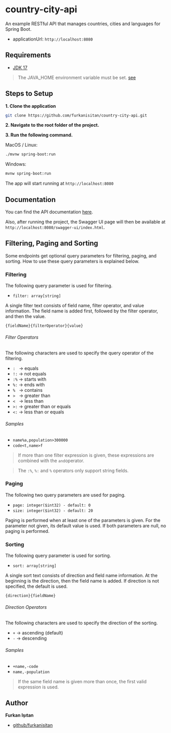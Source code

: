 # country-city-api
An example RESTful API that manages countries, cities and languages for Spring Boot.

- applicationUrl: `http://localhost:8080`

## Requirements

* [JDK 17](https://www.oracle.com/java/technologies/javase/jdk17-archive-downloads.html)

> The JAVA_HOME environment variable must be set. [see](https://docs.oracle.com/cd/E19182-01/820-7851/inst_cli_jdk_javahome_t/)

## Steps to Setup

**1. Clone the application**

```bash
git clone https://github.com/furkanisitan/country-city-api.git
```

**2. Navigate to the root folder of the project.**

**3. Run the following command.**

MacOS / Linux:
```bash
./mvnw spring-boot:run
```

Windows:
```bash
mvnw spring-boot:run
```
The app will start running at `http://localhost:8080`

## Documentation

You can find the API documentation [here](https://editor.swagger.io/?url=https://raw.githubusercontent.com/furkanisitan/country-city-api/main/docs/api-docs.yaml).

Also, after running the project, the Swagger UI page will then be available at `http://localhost:8080/swagger-ui/index.html`.

## Filtering, Paging and Sorting

Some endpoints get optional query parameters for filtering, paging, and sorting. 
How to use these query parameters is explained below.

### Filtering

The following query parameter is used for filtering.

- `filter: array[string]`

A single filter text consists of field name, filter operator, and value information. The field name is added first, followed by the filter operator, and then the value.

`{fieldName}{filterOperator}{value}`

###### Filter Operators

The following characters are used to specify the query operator of the filtering.

- `:` &nbsp; -> equals
- `!:` -> not equals
- `:%` -> starts with
- `%:` -> ends with
- `%` &nbsp; -> contains
- `>` &nbsp; -> greater than
- `<` &nbsp; -> less than
- `>:` -> greater than or equals
- `<:` -> less than or equals

###### Samples

- `name%a,population>300000`
- `code<t,name>f`

> If more than one filter expression is given, these expressions are combined with the `and`operator.

> The `:%`, `%:` and `%` operators only support string fields.

### Paging

The following two query parameters are used for paging.

- `page: integer($int32) - default: 0`
- `size: integer($int32) - default: 20`

Paging is performed when at least one of the parameters is given. For the parameter not given, its default value is used. If both parameters are null, no paging is performed.

### Sorting

The following query parameter is used for sorting.

- `sort: array[string]`

A single sort text consists of direction and field name information. At the beginning is the direction, then the field name is added. If direction is not specified, the default is used.

`{direction}{fieldName}`

###### Direction Operators

The following characters are used to specify the direction of the sorting.

- `+` -> ascending (default)
- `-` -> descending

###### Samples

- `+name,-code`
- `name,-population`

> If the same field name is given more than once, the first valid expression is used.

## Author

**Furkan Işıtan**

* [github/furkanisitan](https://github.com/furkanisitan)
